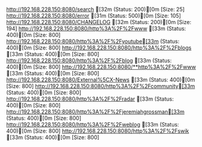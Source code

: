 http://192.168.228.150:8080/search              [32m (Status: 200)[0m [Size: 25]
http://192.168.228.150:8080/error               [31m (Status: 500)[0m [Size: 105]
http://192.168.228.150:8080/CHANGELOG           [32m (Status: 200)[0m [Size: 194]
http://192.168.228.150:8080/http%3A%2F%2Fwww    [33m (Status: 400)[0m [Size: 800]
http://192.168.228.150:8080/http%3A%2F%2Fyoutube[33m (Status: 400)[0m [Size: 800]
http://192.168.228.150:8080/http%3A%2F%2Fblogs  [33m (Status: 400)[0m [Size: 800]
http://192.168.228.150:8080/http%3A%2F%2Fblog   [33m (Status: 400)[0m [Size: 800]
http://192.168.228.150:8080/**http%3A%2F%2Fwww  [33m (Status: 400)[0m [Size: 800]
http://192.168.228.150:8080/External%5CX-News   [33m (Status: 400)[0m [Size: 800]
http://192.168.228.150:8080/http%3A%2F%2Fcommunity[33m (Status: 400)[0m [Size: 800]
http://192.168.228.150:8080/http%3A%2F%2Fradar  [33m (Status: 400)[0m [Size: 800]
http://192.168.228.150:8080/http%3A%2F%2Fjeremiahgrossman[33m (Status: 400)[0m [Size: 800]
http://192.168.228.150:8080/http%3A%2F%2Fweblog [33m (Status: 400)[0m [Size: 800]
http://192.168.228.150:8080/http%3A%2F%2Fswik   [33m (Status: 400)[0m [Size: 800]
